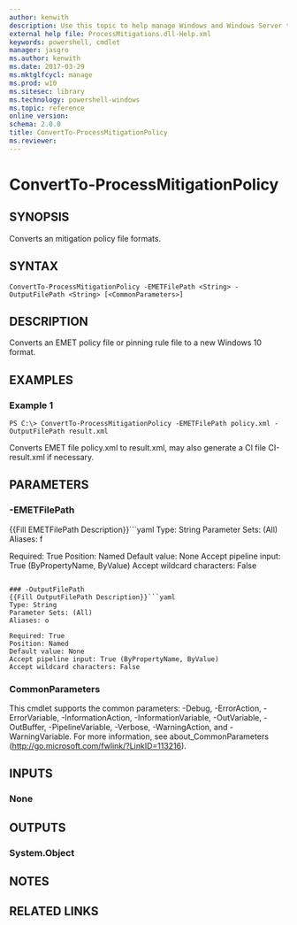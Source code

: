 ```yaml
---
author: kenwith
description: Use this topic to help manage Windows and Windows Server technologies with Windows PowerShell.
external help file: ProcessMitigations.dll-Help.xml
keywords: powershell, cmdlet
manager: jasgro
ms.author: kenwith
ms.date: 2017-03-29
ms.mktglfcycl: manage
ms.prod: w10
ms.sitesec: library
ms.technology: powershell-windows
ms.topic: reference
online version: 
schema: 2.0.0
title: ConvertTo-ProcessMitigationPolicy
ms.reviewer:
---
```


# ConvertTo-ProcessMitigationPolicy

## SYNOPSIS
Converts an mitigation policy file formats.

## SYNTAX

```
ConvertTo-ProcessMitigationPolicy -EMETFilePath <String> -OutputFilePath <String> [<CommonParameters>]
```

## DESCRIPTION
Converts an EMET policy file or pinning rule file to a new Windows 10 format.

## EXAMPLES

### Example 1
```
PS C:\> ConvertTo-ProcessMitigationPolicy -EMETFilePath policy.xml -OutputFilePath result.xml
```

Converts EMET file policy.xml to result.xml, may also generate a CI file CI-result.xml if necessary.

## PARAMETERS

### -EMETFilePath
{{Fill EMETFilePath Description}}```yaml
Type: String
Parameter Sets: (All)
Aliases: f

Required: True
Position: Named
Default value: None
Accept pipeline input: True (ByPropertyName, ByValue)
Accept wildcard characters: False
```

### -OutputFilePath
{{Fill OutputFilePath Description}}```yaml
Type: String
Parameter Sets: (All)
Aliases: o

Required: True
Position: Named
Default value: None
Accept pipeline input: True (ByPropertyName, ByValue)
Accept wildcard characters: False
```

### CommonParameters
This cmdlet supports the common parameters: -Debug, -ErrorAction, -ErrorVariable, -InformationAction, -InformationVariable, -OutVariable, -OutBuffer, -PipelineVariable, -Verbose, -WarningAction, and -WarningVariable. For more information, see about_CommonParameters (http://go.microsoft.com/fwlink/?LinkID=113216).

## INPUTS

### None

## OUTPUTS

### System.Object

## NOTES

## RELATED LINKS
